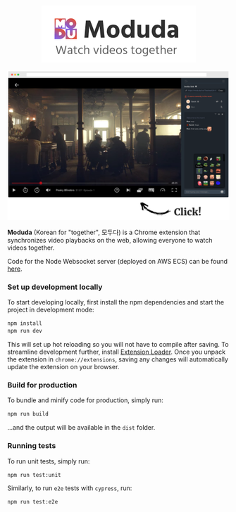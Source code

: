 <p align="center">
  <img src="https://raw.githubusercontent.com/moduda-live/moduda-extension/master/docs/title.png" alt="moduda"/>
</p>

[![sneak_one](https://raw.githubusercontent.com/moduda-live/moduda-extension/master/docs/sneak-1.png)](https://youtu.be/4QkwSxrrowU)

**Moduda** (Korean for "together", 모두다) is a Chrome extension that synchronizes video playbacks on the web, allowing everyone to watch videos together.

Code for the Node Websocket server (deployed on AWS ECS) can be found [here](https://github.com/moduda-app/moduda-server).

### Set up development locally

To start developing locally, first install the npm dependencies and start the project in development mode:

```bash
npm install
npm run dev
```

This will set up hot reloading so you will not have to compile after saving. To streamline development further, install [Extension Loader](https://chrome.google.com/webstore/detail/extensions-reloader/fimgfedafeadlieiabdeeaodndnlbhid?hl=en). Once you unpack the extension in `chrome://extensions`, saving any changes will automatically update the extension on your browser.

### Build for production

To bundle and minify code for production, simply run:

```bash
npm run build
```

...and the output will be available in the `dist` folder.

### Running tests

To run unit tests, simply run:

```bash
npm run test:unit
```

Similarly, to run `e2e` tests with `cypress`, run:

```bash
npm run test:e2e
```
